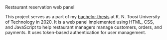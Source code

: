 Restaurant reservation web panel 

This project serves as a part of my [bachelor thesis](https://github.com/mohammadJaliliTorkamani/Lexeen-Reservation-KNTU-Thesis/tree/master) at K. N. Toosi University of Technology in 2020. It is a web panel implemented using HTML, CSS, and JavaScript to help restaurant managers manage customers, orders, and payments. It uses token-based authentication for user management.  

